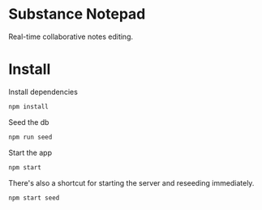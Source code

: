 # Substance Notepad

Real-time collaborative notes editing.

# Install

Install dependencies

```bash
npm install
```

Seed the db

```bash
npm run seed
```

Start the app

```bash
npm start
```

There's also a shortcut for starting the server and reseeding immediately.

```bash
npm start seed
```